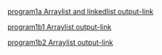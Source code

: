[program1a Arraylist and linkedlist output-link](https://github.com/Nishitha-Suvarna/Java/blob/main/java1.png)

[program1b1 Arraylist output-link](https://github.com/Nishitha-Suvarna/Java/blob/main/java1b1.png)

[program1b2 Arraylist output-link](https://github.com/Nishitha-Suvarna/Java/blob/main/Screenshot%202025-05-16%20190943.png)
